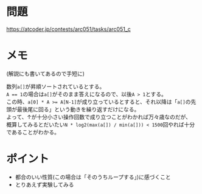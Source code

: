 # 問題

https://atcoder.jp/contests/arc051/tasks/arc051_c

# メモ

(解説にも書いてあるので手短に)

数列`a[]`が昇順ソートされているとする。\
`A == 1`の場合は`a[]`がそのまま答えになるので、以後`A > 1`とする。\
この時、`a[0] * A >= A[N-1]`が成り立っているとすると、それ以降は「`a[]`の先頭が最後尾に回る」という動きを繰り返すだけになる。\
よって、↑が十分小さい操作回数で成り立つことがわかれば万々歳なのだが、\
概算してみるとだいたい`N * log2(max(a[]) / min(a[])) < 1500`回やれば十分であることがわかる。

# ポイント

- 都合のいい性質(この場合は「そのうちループする」)に感づくこと
- とりあえず実験してみる
